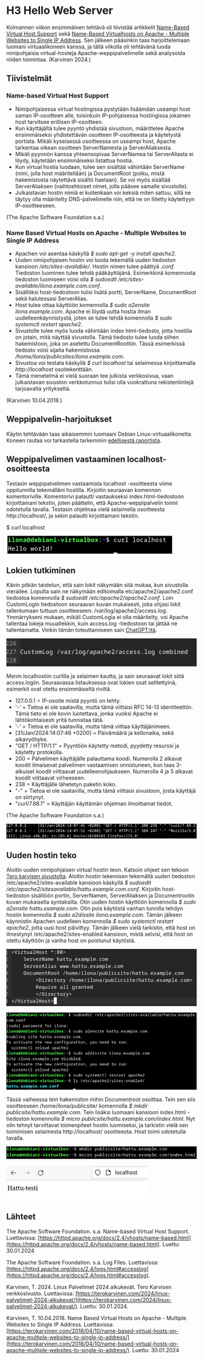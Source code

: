 # H3 Hello Web Server

Kolmannen viikon ensimmäinen tehtävä oli tiivistää artikkelit [Name-Based Virtual Host Support](https://httpd.apache.org/docs/2.4/vhosts/name-based.html) sekä [Name-Based Virtualhosts on Apache - Multiple Websites to Single IP Address](https://terokarvinen.com/2018/04/10/name-based-virtual-hosts-on-apache-multiple-websites-to-single-ip-address/). Sen jälkeen pääsinkin taas harjoittelemaan luomani virtuaalikoneen kanssa, ja tällä viikolla oli tehtävänä luoda nimipohjaisia virtual-hosteja Apache-weppipalvelimelle sekä analysoida niiden toimintaa. (Karvinen 2024.)

## Tiivistelmät

### Name-based Virtual Host Support

- Nimipohjaisessa virtual hostingissa pystytään lisäämään useampi host saman IP-osoitteen alle, toisinkuin IP-pohjaisessa hostingissa jokainen host tarvitsee erillisen IP-osoitteen.
- Kun käyttäjältä tulee pyyntö yhdistää sivustoon, määrittelee Apache ensimmäiseksi yhdistettävän osoitteen IP-osoitteesta ja käytetystä portista. Mikäli kyseisessä osoitteessa on useampi host, Apache tarkentaa oikean osoitteen ServerNamesta ja ServerAliaksesta.
- Mikäli pyynnön kanssa yhteensopivaa ServerNamea tai ServerAliasta ei löydy, käytetään ensimmäiseksi listattua hostia.
- Kun virtual hostia luodaan, tulee sen sisältää vähintään ServerName (nimi, jolla host määritellään) ja DocumentRoot (polku, mistä hakemistosta näytettävä sisältö haetaan). Se voi myös sisältää ServerAliaksen (vaihtoehtoiset nimet, jolla pääsee samalle sivustolle).
- Julkaistavan hostin nimiä ei kuitenkaan voi keksiä miten sattuu, sillä ne täytyy olla määritelty DNS-palvelimelle niin, että ne on liitetty käytettyyn IP-osoitteeseen.

(The Apache Software Foundation s.a.)

### Name Based Virtual Hosts on Apache - Multiple Websites to Single IP Address

- Apachen voi asentaa käskyllä _$ sudo apt-get -y install apache2_.
- Uuden nimipohjaisen hostin voi luoda tekemällä uuden tiedoston kansioon _/etc/sites-available/_. Hostin nimen tulee päättyä _.conf_. Tiedoston luominen tulee tehdä pääkäyttäjänä. Esimerkkinä komennosta tiedoston luomiseen voisi olla _$ sudoedit /etc/sites-available/ilona.example.com.conf_.
- Sisällöksi host-tiedostoon tulisi lisätä portti, ServerName, DocumentRoot sekä halutessasi ServerAlias.
- Host tulee ottaa käyttöön komennolla _$ sudo a2ensite ilona.example.com_. Apache ei löydä uutta hostia ilman uudelleenkäynnistystä, joten se tulee tehdä komennolla _$ sudo systemctl restart apache2_.
- Sivustolle tulee myös luoda vähintään index html-tiedosto, jotta hostilla on jotain, mitä näyttää sivustolla. Tämä tiedosto tulee luoda siihen hakemistoon, joka on asetettu DocumentRoottiin. Tässä esimerkissä tiedosto voisi sijaita hakemistossa _/home/ilona/publicsites/ilona.example.com_.
- Sivustoa voi testata käskyllä _$ curl localhost_ tai selaimessa kirjoittamalla _http://localhost_ osoitekenttään.
- Tämä menetelmä ei vielä suoraan tee julkista verkkosivua, vaan julkaistavan sivuston verkkotunnus tulisi olla vuokrattuna rekisteröintejä tarjoavalta yritykseltä.

(Karvinen 10.04.2018.)

## Weppipalvelin-harjoitukset

Käytin tehtävään taas aikaisemmin luomaani Debian Linux-virtuaalikonetta. Koneen rautaa voi tarkastella tarkemmin [edellisestä raportista](https://github.com/Ilona-Hiltunen/linux-course2024/blob/main/h2_komentaja_pingviini.md).

## Weppipalvelimen vastaaminen localhost-osoitteesta

Testasin weppipalvelimen vastaamista localhost -osoitteesta viime oppitunnilla tekemälläni hostilla. Kirjoitin seuraavan komennon komentoriville. Komentorivi palautti vastaukseksi index.html-tiedostoon kirjoittamani tekstin, joten päättelin, että Apache-weppipalvelin toimii odotetulla tavalla. Testasin ohjelmaa vielä selaimella osoitteesta http://localhost/, ja sekin palautti kirjoittamani tekstin.

  $ curl localhost

![Weppipalvelimen testaus](Kuvat/weppipalvelimen_testaus.png)

## Lokien tutkiminen

Kävin pitkän taistelun, että sain lokit näkymään sitä mukaa, kun sivustolla vierailee. Lopulta sain ne näkymään editoimalla etc/apache2/apache2.conf tiedostoa komennolla _$ sudoedit /etc/apache2/apache2.conf_. Loin CustomLogin tiedostoon seuraavan kuvan mukaisesti, joka ohjasi lokit tallentumaan tuttuun osoitteeseen: /var/log/apache2/access.log. Ymmärrykseni mukaan, mikäli CustomLogia ei olla määritelty, voi Apache tallentaa lokeja muuallekkin, kuin access.log -tiedostoon tai jättää ne tallentamatta. Vinkin tämän toteuttamiseen sain [ChatGPT:ltä]( https://chat.openai.com/).

![Lokien korjaus](Kuvat/lokienkorjaus.png)

Menin localhostiin curlilla ja selaimen kautta, ja sain seuraavat lokit siitä access.logiin. Seuraavassa listauksessa ovat lokien osat selitettyinä, esimerkit ovat otettu ensimmäiseltä riviltä.

- 127.0.0.1 = IP-osoite mistä pyyntö on tehty.
- '-' = Tietoa ei ole saatavilla, mutta tämä viittaisi RFC 14-13 identiteettiin. Tämä tieto ei ole kovin luotettava, jonka vuoksi Apache ei lähtökohtaisesti yritä tunnistaa tätä.
- '-' = Tietoa ei ole saatavilla, mutta tämä viittaa käyttäjänimeen.
- [31/Jan/2024:14:07:46 +0200] = Päivämäärä ja kellonaika, sekä aikavyöhyke.
- "GET / HTTP/1.1" = Pyyntöön käytetty metodi, pyydetty resurssi ja käytetty protokolla.
- 200 = Palvelimen käyttäjälle palauttama koodi. Numerolla 2 alkavat koodit ilmaisevat palvelimen vastaamisen onnistuneen, kun taas 3-alkuiset koodit viittaavat uudelleenohjaukseen. Numerolla 4 ja 5 alkavat koodit viittaavat virheeseen.
- 238 = Käyttäjälle lähetetyn paketin koko.
- "-" = Tietoa ei ole saatavilla, mutta tämä viittaisi sivustoon, josta käyttäjä on siirtynyt.
- "curl/7.88.1" = Käyttäjän käyttämän ohjelman ilmoittamat tiedot.

(The Apache Software Foundation s.a.)

![Lokit](Kuvat/lokientarkastelu.png)

## Uuden hostin teko

Aloitin uuden nimipohjaisen virtual hostin teon. Katsoin ohjeet sen tekoon [Tero karvisen sivustolta](https://terokarvinen.com/2018/04/10/name-based-virtual-hosts-on-apache-multiple-websites-to-single-ip-address/). Aloitin hostin tekemisen tekemällä uuden tiedoston /etc/apache2/sites-available kansioon käskyllä _$ sudoedit /etc/apache2/sitesavailable/hattu.example.com.conf_. Kirjoitin host-tiedoston sisältöön portin, ServerNamen, ServerAliaksen ja Documentrootin kuvan mukaisella syntaksilla. Otin uuden hostin käyttöön komennolla _$ sudo a2ensite hattu.example.com_. Otin pois käytöstä vanhan tunnilla tehdyn hostin komennolla _$ sudo a2dissite ilona.example.com_. Tämän jälkeen käynnistin Apachen uudelleen komennolla _$ sudo systemctl restart apache2_, jotta uusi host päivittyy. Tämän jälkeen vielä tarkistin, että host on ilmestynyt /etc/apache2/sites-enabled kansioon, mistä selvisi, että host on otettu käyttöön ja vanha host on poistunut käytöstä.

![Syntaksi](Kuvat/uusihost.png)

![Komennot uudelle hostille](Kuvat/uusihost1.png)

Tässä vaiheessa tein hakemiston mihin Documentroot osoittaa. Tein sen siis osoitteeseen /home/ilona/publicsite/ komennolla _$ mkdir publicsite/hattu.example.com_. Tein lisäksi luomaani kansioon index.html -tiedoston komennolla _$ micro publicsite/hattu.example.com/index.html_. Nyt olin tehnyt tarvittavat toimenpiteet hostin luomiseksi, ja tarkistin vielä sen toimimisen selaimesta http://localhost/ osoitteesta. Host toimi odotetulla tavalla.

![Hakemisto Documentrootille](Kuvat/uusihost2.png)

![Toimiva sivusto](Kuvat/uusihost3.png)



## Lähteet

The Apache Software Foundation. s.a. Name-based Virtual Host Support. Luettavissa: [https://httpd.apache.org/docs/2.4/vhosts/name-based.html](https://httpd.apache.org/docs/2.4/vhosts/name-based.html). Luettu: 30.01.2024

The Apache Software Foundation. s.a. Log Files. Luettavissa: [https://httpd.apache.org/docs/2.4/logs.html#accesslog](https://httpd.apache.org/docs/2.4/logs.html#accesslog).

Karvinen, T. 2024. Linux Palvelimet 2024 alkukevät. Tero Karvisen verkkosivusto. Luettavissa: [https://terokarvinen.com/2024/linux-palvelimet-2024-alkukevat/](https://terokarvinen.com/2024/linux-palvelimet-2024-alkukevat/). Luettu: 30.01.2024.

Karvinen, T. 10.04.2018. Name Based Virtual Hosts on Apache - Multiple Websites to Single IP Address. Luettavissa: [https://terokarvinen.com/2018/04/10/name-based-virtual-hosts-on-apache-multiple-websites-to-single-ip-address/](https://terokarvinen.com/2018/04/10/name-based-virtual-hosts-on-apache-multiple-websites-to-single-ip-address/). Luettu: 30.01.2024

